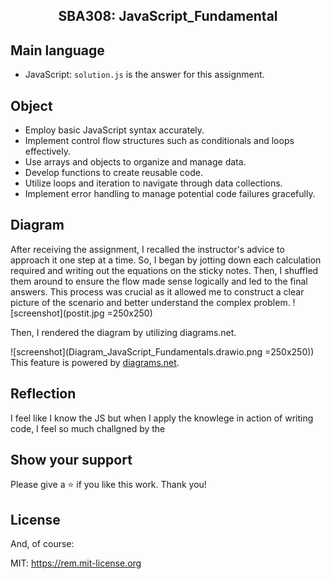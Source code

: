 <h2 align="center">
  SBA308: JavaScript_Fundamental <br/>
</h2>

## Main language 
- JavaScript: <code>solution.js</code> is the answer for this assignment. 
  
## Object 
- Employ basic JavaScript syntax accurately.
- Implement control flow structures such as conditionals and loops effectively.
- Use arrays and objects to organize and manage data.
- Develop functions to create reusable code.
- Utilize loops and iteration to navigate through data collections.
- Implement error handling to manage potential code failures gracefully.

## Diagram 

After receiving the assignment, I recalled the instructor's advice to approach it one step at a time. 
So, I began by jotting down each calculation required and writing out the equations on the sticky notes. 
Then, I shuffled them around to ensure the flow made sense logically and led to the final answers. 
This process was crucial as it allowed me to construct a clear picture of the scenario and better understand the complex problem.
![screenshot](postit.jpg =250x250)

Then, I rendered the diagram by utilizing diagrams.net. 

![screenshot](Diagram_JavaScript_Fundamentals.drawio.png =250x250))
This feature is powered by [diagrams.net](https://app.diagrams.net/).

## Reflection 
I feel like I know the JS but when I apply the knowlege in action of writing code, I feel so much challgned by the 



## Show your support

Please give a ⭐ if you like this work. Thank you!


## License

And, of course:

MIT: <https://rem.mit-license.org>
